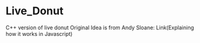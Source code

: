 # Live_Donut
C++ version of live donut
Original Idea is from Andy Sloane:
Link(Explaining how it works in Javascript)
